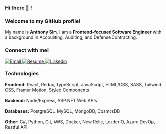 <!-- ![LinkedIn-Banner](https://user-images.githubusercontent.com/31682285/151724093-4706b65f-d204-4acb-8515-442daa9bb4fa.png) -->

### Hi there 👋 !

### Welcome to my GitHub profile!

<div>
My name is <strong>Anthony Sim</strong>. I am a <strong>Frontend-focused Software Engineer</strong> with a background in Accounting, Auditing, and Defense Contracting.
</div>

### Connect with me!
 
<div>
  <a target="_blank" href = "mailto: anthonyysim@gmail.com"/>
    <img alt="Email" src="https://img.shields.io/badge/email-%23FF0000.svg?style=for-the-badge&logoColor=white)" />
  </a>
  
  <a target="_blank" href="https://drive.google.com/file/d/1KAnhHt6qmLN3QqIYnjaQp8jSU0luqLR3/view?usp=sharing">
    <img alt="Resume" src="https://img.shields.io/badge/Resume-60B5CC?style=for-the-badge" />
  </a>

  <a target="_blank" href="https://www.linkedin.com/in/sim-anthony/">
    <img alt="Linkedin" src="https://img.shields.io/badge/linkedin-0077B5?logo=linkedin&logoColor=white&style=for-the-badge" />
  </a>
</div>

### Technologies

<div>
  <div>
      <div>
         <strong>Frontend:</strong> React, Redux, TypeScript, JavaScript, HTML/CSS, SASS, Tailwind CSS, Framer Motion, Styled Components
      </div>
  </div>
    <br>
  <div>
      <div>
       <strong>Backend:</strong> Node/Express, ASP.NET Web APIs
      ‭</div>
  </div>
    <br>
  <div>
      <div> 
       <strong>Databases:</strong> PostgreSQL, MySQL, MongoDB, CosmosDB
      ‭</div>
  </div>
    <br>
  <div>
   <div> 
     <strong>Other:</strong> C#, Python, Git, AWS, Docker, New Relic, LoaderIO, Azure DevOp, Restful API
   ‭</div>
  </div>
</div>
